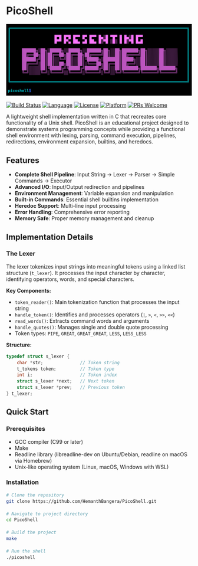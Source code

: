 # PicoShell

![PicoShell Banner](src/assets/image.png)

[![Build Status](https://img.shields.io/badge/build-passing-brightgreen.svg)](https://github.com/HemanthBangera/PicoShell)
[![Language](https://img.shields.io/badge/language-C-blue.svg)](https://github.com/HemanthBangera/PicoShell)
[![License](https://img.shields.io/badge/license-MIT-green.svg)](LICENSE)
[![Platform](https://img.shields.io/badge/platform-Linux%20%7C%20macOS-lightgrey.svg)](https://github.com/HemanthBangera/PicoShell)
[![PRs Welcome](https://img.shields.io/badge/PRs-welcome-brightgreen.svg)](https://github.com/HemanthBangera/PicoShell/pulls)

A lightweight shell implementation written in C that recreates core functionality of a Unix shell. PicoShell is an educational project designed to demonstrate systems programming concepts while providing a functional shell environment with lexing, parsing, command execution, pipelines, redirections, environment expansion, builtins, and heredocs.

## Features

- **Complete Shell Pipeline**: Input String → Lexer → Parser → Simple Commands → Executor
- **Advanced I/O**: Input/Output redirection and pipelines
- **Environment Management**: Variable expansion and manipulation
- **Built-in Commands**: Essential shell builtins implementation
- **Heredoc Support**: Multi-line input processing
- **Error Handling**: Comprehensive error reporting
- **Memory Safe**: Proper memory management and cleanup

## Implementation Details

### The Lexer
The lexer tokenizes input strings into meaningful tokens using a linked list structure (`t_lexer`). It processes the input character by character, identifying operators, words, and special characters.

**Key Components:**
- `token_reader()`: Main tokenization function that processes the input string
- `handle_token()`: Identifies and processes operators (`|`, `>`, `<`, `>>`, `<<`)
- `read_words()`: Extracts command words and arguments
- `handle_quotes()`: Manages single and double quote processing
- Token types: `PIPE`, `GREAT`, `GREAT_GREAT`, `LESS`, `LESS_LESS`

**Structure:**
```c
typedef struct s_lexer {
    char *str;              // Token string
    t_tokens token;         // Token type
    int i;                  // Token index
    struct s_lexer *next;   // Next token
    struct s_lexer *prev;   // Previous token
} t_lexer;
```

## Quick Start

### Prerequisites
- GCC compiler (C99 or later)
- Make
- Readline library (libreadline-dev on Ubuntu/Debian, readline on macOS via Homebrew)
- Unix-like operating system (Linux, macOS, Windows with WSL)

### Installation

```bash
# Clone the repository
git clone https://github.com/HemanthBangera/PicoShell.git

# Navigate to project directory
cd PicoShell

# Build the project
make

# Run the shell
./picoshell
```
